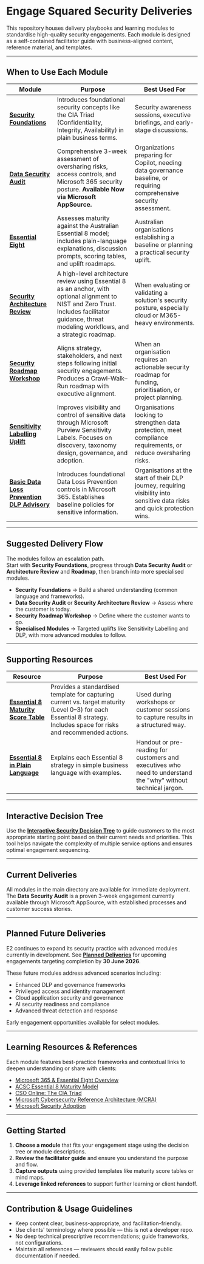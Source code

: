# Engage Squared Security Deliveries

This repository houses delivery playbooks and learning modules to standardise high-quality security engagements. Each module is designed as a self-contained facilitator guide with business-aligned content, reference material, and templates.

---

## When to Use Each Module

| Module | Purpose | Best Used For |
|--------|---------|----------------|
| **[Security Foundations](./Security_Foundations.md)** | Introduces foundational security concepts like the CIA Triad (Confidentiality, Integrity, Availability) in plain business terms. | Security awareness sessions, executive briefings, and early-stage discussions. |
| **[Data Security Audit](./current-deliveries/Data_Security_Audit.md)** | Comprehensive 3-week assessment of oversharing risks, access controls, and Microsoft 365 security posture. **Available Now via Microsoft AppSource.** | Organizations preparing for Copilot, needing data governance baseline, or requiring comprehensive security assessment. |
| **[Essential Eight](./Essential_Eight.md)** | Assesses maturity against the Australian Essential 8 model; includes plain-language explanations, discussion prompts, scoring tables, and uplift roadmaps. | Australian organisations establishing a baseline or planning a practical security uplift. |
| **[Security Architecture Review](./Security_Architecture_Review.md)** | A high-level architecture review using Essential 8 as an anchor, with optional alignment to NIST and Zero Trust. Includes facilitator guidance, threat modeling workflows, and a strategic roadmap. | When evaluating or validating a solution's security posture, especially cloud or M365-heavy environments. |
| **[Security Roadmap Workshop](./Security_Roadmap_Workshop.md)** | Aligns strategy, stakeholders, and next steps following initial security engagements. Produces a Crawl–Walk–Run roadmap with executive alignment. | When an organisation requires an actionable security roadmap for funding, prioritisation, or project planning. |
| **[Sensitivity Labelling Uplift](./Sensitivity_Labelling_Uplift.md)** | Improves visibility and control of sensitive data through Microsoft Purview Sensitivity Labels. Focuses on discovery, taxonomy design, governance, and adoption. | Organisations looking to strengthen data protection, meet compliance requirements, or reduce oversharing risks. |
| **[Basic Data Loss Prevention DLP Advisory](./Basic_Data_Loss_Prevention_DLP_Advisory.md)** | Introduces foundational Data Loss Prevention controls in Microsoft 365. Establishes baseline policies for sensitive information. | Organisations at the start of their DLP journey, requiring visibility into sensitive data risks and quick protection wins. |

--- 
## Suggested Delivery Flow 

The modules follow an escalation path.  
Start with **Security Foundations**, progress through **Data Security Audit** or **Architecture Review** and **Roadmap**, then branch into more specialised modules.  

- **Security Foundations** → Build a shared understanding (common language and frameworks).  
- **Data Security Audit** or **Security Architecture Review** → Assess where the customer is today.  
- **Security Roadmap Workshop** → Define where the customer wants to go.  
- **Specialised Modules** → Targeted uplifts like Sensitivity Labelling and DLP, with more advanced modules to follow.  

---

## Supporting Resources

| Resource | Purpose | Best Used For |
|----------|---------|----------------|
| **[Essential 8 Maturity Score Table](./Essential_8_Maturity_Score_Table.md)** | Provides a standardised template for capturing current vs. target maturity (Level 0–3) for each Essential 8 strategy. Includes space for risks and recommended actions. | Used during workshops or customer sessions to capture results in a structured way. |
| **[Essential 8 in Plain Language](./Essential_Eight_PlainLanguage.md)** | Explains each Essential 8 strategy in simple business language with examples. | Handout or pre-reading for customers and executives who need to understand the "why" without technical jargon. |

---

## Interactive Decision Tree

Use the **[Interactive Security Decision Tree](./decision-tree.html)** to guide customers to the most appropriate starting point based on their current needs and priorities. This tool helps navigate the complexity of multiple service options and ensures optimal engagement sequencing.

---

## Current Deliveries

All modules in the main directory are available for immediate deployment. The **Data Security Audit** is a proven 3-week engagement currently available through Microsoft AppSource, with established processes and customer success stories.

---

## Planned Future Deliveries

E2 continues to expand its security practice with advanced modules currently in development. See **[Planned Deliveries](./planned-deliveries/)** for upcoming engagements targeting completion by **30 June 2026**.

These future modules address advanced scenarios including:
- Enhanced DLP and governance frameworks
- Privileged access and identity management
- Cloud application security and governance  
- AI security readiness and compliance
- Advanced threat detection and response

Early engagement opportunities available for select modules.

---

##  Learning Resources & References

Each module features best-practice frameworks and contextual links to deepen understanding or share with clients:

- [Microsoft 365 & Essential Eight Overview](https://learn.microsoft.com/en-us/compliance/anz/e8-overview)  
- [ACSC Essential 8 Maturity Model](https://www.cyber.gov.au/resources-business-and-government/essential-cybersecurity/essential-eight/essential-eight-maturity-model)  
- [CSO Online: The CIA Triad](https://www.csoonline.com/article/568917/the-cia-triad-definition-components-and-examples.html)  
- [Microsoft Cybersecurity Reference Architecture (MCRA)](https://learn.microsoft.com/en-us/security/adoption/mcra)  
- [Microsoft Security Adoption](https://learn.microsoft.com/en-us/security/adoption/adoption)

---

##  Getting Started

1. **Choose a module** that fits your engagement stage using the decision tree or module descriptions.
2. **Review the facilitator guide** and ensure you understand the purpose and flow.
3. **Capture outputs** using provided templates like maturity score tables or mind maps.
4. **Leverage linked references** to support further learning or client handoff.

---

##  Contribution & Usage Guidelines

- Keep content clear, business-appropriate, and facilitation-friendly.
- Use clients' terminology where possible — this is not a developer repo.
- No deep technical prescriptive recommendations; guide frameworks, not configurations.
- Maintain all references — reviewers should easily follow public documentation if needed.
